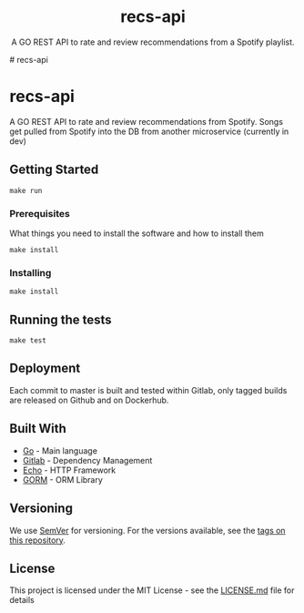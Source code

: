 <h1 align="center">recs-api</h1>

<p align="center">
   A GO REST API to rate and review recommendations from a Spotify playlist.
<p>
# recs-api

# recs-api

A GO REST API to rate and review recommendations from Spotify. Songs get pulled from Spotify into the DB from another microservice (currently in dev)

## Getting Started

```
make run
```

### Prerequisites

What things you need to install the software and how to install them

```
make install
```

### Installing

```
make install
```

## Running the tests

```
make test
```

## Deployment

Each commit to master is built and tested within Gitlab, only tagged builds are released on Github and on Dockerhub.

## Built With

* [Go](https://golang.org/) - Main language
* [Gitlab](https://gitlab.com/) - Dependency Management
* [Echo](https://github.com/labstack/echo) - HTTP Framework
* [GORM](https://gorm.io/) - ORM Library

## Versioning

We use [SemVer](http://semver.org/) for versioning. For the versions available, see the [tags on this repository](https://github.com/pocockn/recs-api/tags). 

## License

This project is licensed under the MIT License - see the [LICENSE.md](LICENSE.md) file for details
